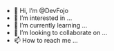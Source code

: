 - 👋 Hi, I’m @DevFojo
- 👀 I’m interested in ...
- 🌱 I’m currently learning ...
- 💞️ I’m looking to collaborate on ...
- 📫 How to reach me ...

<!---
DevFojo/DevFojo is a ✨ special ✨ repository because its `README.md` (this file) appears on your GitHub profile.
You can click the Preview link to take a look at your changes.
--->
